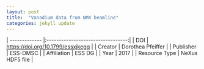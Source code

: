 ```yaml
---
layout: post
title:  "Vanadium data from NMX beamline"
categories: jekyll update
---
```


| ------------- |:---------------------------------:| 
| DOI	        | https://doi.org/10.1799/essxjkegq | 
| Creator	    | Dorothea Pfeiffer					|
| Publisher 	| ESS-DMSC							|
| Affiliation	| ESS DG							|
| Year			| 2017								|
| Resource Type	| NeXus HDF5 file					|
